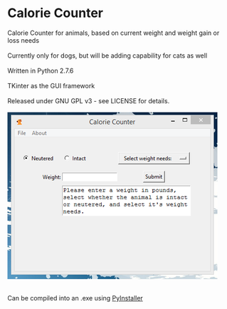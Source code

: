 Calorie Counter
===============

Calorie Counter for animals, based on current weight and weight gain or loss needs</br>
<br>Currently only for dogs, but will be adding capability for cats as well </br>
<br>Written in Python 2.7.6</br>
<br>TKinter as the GUI framework</br>
<br>Released under GNU GPL v3 - see LICENSE for details.</br>
<br>![Alt text](https://github.com/tcd156/CalorieCounter/blob/master/Capture.PNG?raw=true)</br>

</br>Can be compiled into an .exe using [PyInstaller](http://www.pyinstaller.org/) </br>
